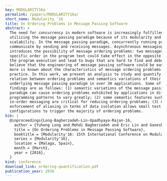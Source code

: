 ```yaml
---
key: MODULARITY16a
permalink: /papers/MODULARITY16a/
short_name: Modularity '16
title: On Ordering Problems in Message Passing Software
abstract: >
  The need for concurrency in modern software is increasingly fulfilled by
  utilizing the message passing paradigm because of its modularity and
  scalability. In the message passing paradigm, concurrently running processes
  communicate by sending and receiving messages. Asynchronous messaging
  introduces the possibility of message ordering problems: two messages with a
  specific order in the program text could take effect in the opposite order in
  the program execution and lead to bugs that are hard to find and debug. We
  believe that the engineering of message passing software could be easier if
  more is known about the characteristics of message ordering problems in
  practice. In this work, we present an analysis to study and quantify the
  relation between ordering problems and semantics variations of their
  underlying message passing paradigm in over 30 applications. Some of our
  findings are as follows: (1) semantic variations of the message passing
  paradigm can cause ordering problems exhibited by applications in different
  programming patterns to vary greatly; (2) some semantic features such as
  in-order messaging are critical for reducing ordering problems; (3) modular
  enforcement of aliasing in terms of data isolation allows small test
  configurations to trigger the majority of ordering problems.
bib: |
  @inproceedings{Long-Bagherzadeh-Lin-Upadhyaya-Rajan-16,
    author = {Yuheng Long and Mehdi Bagherzadeh and Eric Lin and Ganesha Upadhyaya and Hridesh Rajan},
    title = {On Ordering Problems in Message Passing Software},
    booktitle = {Modularity'16: 15th International Conference on Modularity},
    series = {Modularity'16},
    location = {Malaga, Spain},
    month = {March},
    year = {2016},
  }
kind: conference
download_link: ordering-quantification.pdf
publication_year: 2016
---
```

